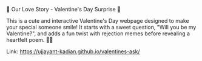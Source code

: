 💖 Our Love Story - Valentine's Day Surprise 💖

This is a cute and interactive Valentine's Day webpage designed to make your special someone smile! It starts with a sweet question, "Will you be my Valentine?", and adds a fun twist with rejection memes before revealing a heartfelt poem. 💌💕

Link: https://ujjayant-kadian.github.io/valentines-ask/


